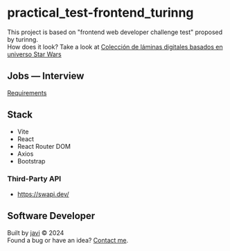 # practical_test-frontend_turinng
This project is based on "frontend web developer challenge test" proposed by turinng.  
How does it look? Take a look at [Colección de láminas digitales basados en universo Star Wars](https://practical-test-frontend-turinng.netlify.app/)
## Jobs ― Interview
[Requirements](./docs/requirements.pdf)
## Stack
- Vite
- React
- React Router DOM
- Axios
- Bootstrap
### Third-Party API
- https://swapi.dev/
## Software Developer
Built by [javi](https://github.com/javierandres-dev/) :copyright: 2024  
Found a bug or have an idea? [Contact me](https://www.linkedin.com/in/javierandres-dev/).
